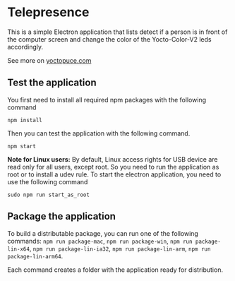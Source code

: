 
Telepresence
============

This is a simple Electron application that lists detect if a person is in front of the 
computer screen and change the color of the Yocto-Color-V2 leds accordingly.

See more on [yoctopuce.com](https://www.yoctopuce.com/EN/article/simulating-the-presence-of-a-colleague)


## Test the application

You first need to install all required npm packages with the following command
````
npm install
````

Then you can test the application with the following command.
````
npm start
````

**Note for Linux users:**
By default, Linux access rights for USB device are read only for all users, except root. So you need to run the application as root or to install a udev rule.
To start the electron application, you need to use the following command
````
sudo npm run start_as_root
````

## Package the application

To build a distributable package, you can run one of the  following commands:
``npm run package-mac``, ``npm run package-win``, ``npm run package-lin-x64``, 
``npm run package-lin-ia32``, ``npm run package-lin-arm``, ``npm run package-lin-arm64``.

Each command creates a folder with the application ready for distribution.
